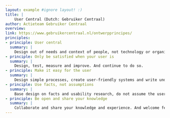 ```yaml
---
layout: example #ignore layout! :)
title: |
    User Central (Dutch: Gebruiker Centraal)
author: Actieteam Gebruiker Centraal
overview:
link: https://www.gebruikercentraal.nl/ontwerpprincipes/
principles:
- principle: User central
  summary: |
    Design out of needs and context of people, not technology or organization
- principle: Only be satisfied when your user is
  summary: |
    Design, test, measure and improve. And continue to do so.
- principle: Make it easy for the user
  summary: |
    Design simple processes, create user-friendly systems and write understandable
- principle: Use facts, not assumptions
  summary: |
    Base design on facts and usability research, do not assume the user is like you
- principle: Be open and share your knowledge
  summary: |
    Collaborate and share your knowledge and experience. And welcome feedback.
---
```

